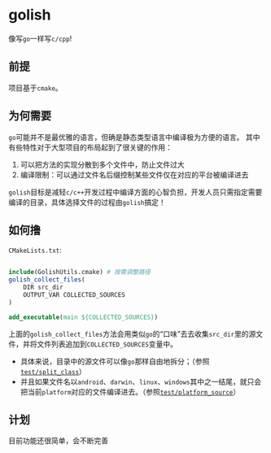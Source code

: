 # golish

像写`go`一样写`c/cpp`!

## 前提

项目基于`cmake`。

## 为何需要

`go`可能并不是最优雅的语言，但确是静态类型语言中编译极为方便的语言。
其中有些特性对于大型项目的布局起到了很关键的作用：

1. 可以把方法的实现分散到多个文件中，防止文件过大
2. 编译限制：可以通过文件名后缀控制某些文件仅在对应的平台被编译进去

`golish`目标是减轻`c/c++`开发过程中编译方面的心智负担，开发人员只需指定需要编译的目录，具体选择文件的过程由`golish`搞定！

## 如何撸

`CMakeLists.txt`:
```cmake

include(GolishUtils.cmake) # 按需调整路径
golish_collect_files(
    DIR src_dir
    OUTPUT_VAR COLLECTED_SOURCES
)

add_executable(main ${COLLECTED_SOURCES})
```

上面的`golish_collect_files`方法会用类似`go`的“口味”去去收集`src_dir`里的源文件，并将文件列表追加到`COLLECTED_SOURCES`变量中。

- 具体来说，目录中的源文件可以像`go`那样自由地拆分；（参照[`test/split_class`](https://github.com/zhiqiangxu/golish/tree/master/test/split_class)）
- 并且如果文件名以`android`、`darwin`、`linux`、`windows`其中之一结尾，就只会把当前`platform`对应的文件编译进去。（参照[`test/platform_source`](https://github.com/zhiqiangxu/golish/tree/master/test/platform_source)）

## 计划

目前功能还很简单，会不断完善